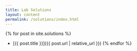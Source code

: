 ```yaml
---
title: Lab Solutions
layout: content
permalink: /solutions/index.html
---
```


{% for post in site.solutions %}
+   [{{ post.title }}]({{ post.url | relative_url }})
{% endfor %}
